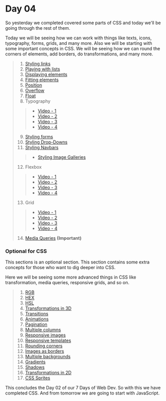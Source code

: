 # Day 04

So yesterday we completed covered some parts of CSS and today we'll be going through the rest of them.

Today we will be seeing how we can work with things like texts, icons, typography, forms, grids, and many more. Also we will be starting with some important concepts in CSS. We will be seeing how we can round the corners of elements, add borders, do transformations, and many more. 

> 1. [Styling links](https://www.w3schools.com/css/css_link.asp)
> 2. [Playing with lists](https://www.w3schools.com/css/css_list.asp)
> 3. [Displaying elements](https://www.w3schools.com/css/css_display_visibility.asp)
> 4. [Fitting elements](https://www.w3schools.com/css/css_max-width.asp)
> 5. [Position](https://www.w3schools.com/css/css_positioning.asp)
> 6. [Overflow](https://www.w3schools.com/css/css_overflow.asp)
> 7. [Float](https://www.w3schools.com/css/css_float.asp)
> 8. Typography
> > - [Video - 1](https://drive.google.com/drive/u/2/folders/1q61kVJaNTJAura0iuUfogkkY9-NtYT-T)
> > - [Video - 2](https://drive.google.com/drive/u/2/folders/1q61kVJaNTJAura0iuUfogkkY9-NtYT-T)
> > - [Video - 3](https://drive.google.com/drive/u/2/folders/1q61kVJaNTJAura0iuUfogkkY9-NtYT-T)
> > - [Video - 4](https://drive.google.com/drive/u/2/folders/1q61kVJaNTJAura0iuUfogkkY9-NtYT-T)
> 9. [Styling forms](https://www.w3schools.com/css/css_form.asp)
> 10. [Styling Drop-Downs](https://www.w3schools.com/css/css_dropdowns.asp)
> 11. [Styling Navbars](https://www.w3schools.com/css/css_navbar.asp)
> > - [Styling Image Galleries](https://www.w3schools.com/css/css_image_gallery.asp)
> 12. Flexbox
> > - [Video - 1](https://drive.google.com/drive/u/2/folders/12i-SeIteF0KYihDBPsbbMBWdPYvHR0Ma)
> > - [Video - 2](https://drive.google.com/drive/u/2/folders/12i-SeIteF0KYihDBPsbbMBWdPYvHR0Ma)
> > - [Video - 3](https://drive.google.com/drive/u/2/folders/12i-SeIteF0KYihDBPsbbMBWdPYvHR0Ma)
> > - [Video - 4](https://drive.google.com/drive/u/2/folders/12i-SeIteF0KYihDBPsbbMBWdPYvHR0Ma) 
> 13. Grid 
> > - [Video - 1](https://drive.google.com/drive/u/2/folders/12zxlA3IYJv9KJ_Z85WtQkh6yRciTUGqB)
> > - [Video - 2](https://drive.google.com/drive/u/2/folders/12zxlA3IYJv9KJ_Z85WtQkh6yRciTUGqB)
> > - [Video - 3](https://drive.google.com/drive/u/2/folders/12zxlA3IYJv9KJ_Z85WtQkh6yRciTUGqB)
> > - [Video - 4](https://drive.google.com/drive/u/2/folders/12zxlA3IYJv9KJ_Z85WtQkh6yRciTUGqB)
> 14. [Media Queries](https://www.w3schools.com/css/css_rwd_mediaqueries.asp) **(Important)**

### Optional for CSS
This sections is an optional section. This section contains some extra concepts for those who want to dig deeper into CSS.

Here we will be seeing some more advanced things in CSS like transformation, media queries, responsive grids, and so on.

> 1. [RGB](https://www.w3schools.com/css/css_colors_rgb.asp)
> 2. [HEX](https://www.w3schools.com/css/css_colors_hex.asp)
> 3. [HSL](https://www.w3schools.com/css/css_colors_hsl.asp)
> 4. [Transformations in 3D](https://www.w3schools.com/css/css3_3dtransforms.asp)
> 5. [Transitions](https://www.w3schools.com/css/css3_transitions.asp)
> 6. [Animations](https://www.w3schools.com/css/css3_animations.asp)
> 7. [Pagination](https://www.w3schools.com/css/css3_pagination.asp)
> 8. [Multiple columns](https://www.w3schools.com/css/css3_multiple_columns.asp)
> 9. [Responsive images](https://www.w3schools.com/css/css_rwd_images.asp)
> 10. [Responsive templates](https://www.w3schools.com/css/css_rwd_templates.asp)
> 11. [Rounding corners](https://www.w3schools.com/css/css3_borders.asp)
> 12. [Images as borders](https://www.w3schools.com/css/css3_border_images.asp)
> 13. [Multiple backgrounds](https://www.w3schools.com/css/css3_backgrounds.asp)
> 14. [Gradients](https://www.w3schools.com/css/css3_gradients.asp)
> 15. [Shadows](https://www.w3schools.com/css/css3_shadows_box.asp)
> 16. [Transformations in 2D](https://www.w3schools.com/css/css3_2dtransforms.asp)
> 17. [CSS Sprites](https://www.udacity.com/blog/2021/07/an-easy-guide-to-css-sprites.html) 

This concludes the Day 02 of our 7 Days of Web Dev. So with this we have completed CSS. And from tomorrow we are going to start with JavaScript.
